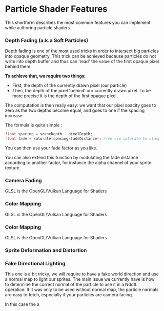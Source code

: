 # Particle Shader Features

This shortform describes the most common features you can implement while authoring particle shaders.

### Depth Fading (a.k.a Soft Particles) 

Depth fading is one of the most used tricks in order to intersect big particles into opaque geometry. This trick can be achieved because particles do not write into depth buffer and thus can 'read' the value of the first opaque pixel behind them.

**To achieve that, we require two things:** 

* First, the depth of the currently drawn pixel (our particle)
* Then, the depth of the pixel 'behind' our currently drawn pixel. To be more precise it is the depth of the first opaque pixel.

The computation is then really easy: we want that our pixel opacity goes to zero as the two depths become equal, and goes to one if the spacing increase.

The formula is quite simple :

```c
float spacing = sceneDepth - pixelDepth;
float fade = saturate(spacing/fadeDistance); //we use saturate to clamp to 0..1 range
```

You can then use your fade factor as you like.

You can also extend this function by modulating the fade distance according to another factor, for instance the alpha channel of your sprite texture.

### Camera Fading

GLSL is the OpenGL/Vulkan Language for Shaders

### Color Mapping

GLSL is the OpenGL/Vulkan Language for Shaders

### Color Mapping

GLSL is the OpenGL/Vulkan Language for Shaders

### Sprite Deformation and Distortion

### Fake Directional Lighting

This one is a bit tricky, we will require to have a fake world direction and use a normal map to light our sprites. The main issue we currently have is how to determine the correct normal of the particle to use it in a NdotL operation. It it was only to be used without normal map, the particle normals are easy to fetch, especially if your particles are camera facing. 

In this case the a 

